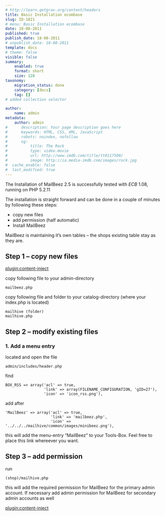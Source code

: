 ```yaml
---
# http://learn.getgrav.org/content/headers
title: Basic Installation ecombase
slug: ID-1821
# menu: Basic Installation ecombase
date: 18-08-2011
published: true
publish_date: 18-08-2011
# unpublish_date: 18-08-2011
template: docs
# theme: false
visible: false
summary:
    enabled: true
    format: short
    size: 128
taxonomy:
    migration_status: done
    category: [docs]
    tag: []
# added collection selector

author:
    name: admin
metadata:
    author: admin
#      description: Your page description goes here
#      keywords: HTML, CSS, XML, JavaScript
#      robots: noindex, nofollow
#      og:
#          title: The Rock
#          type: video.movie
#          url: http://www.imdb.com/title/tt0117500/
#          image: http://ia.media-imdb.com/images/rock.jpg
#  cache_enable: false
#  last_modified: true
---
```


The Installation of MailBeez 2.5 is successfully tested with *ECB* 1.08, running on PHP 5.2.11

The installation is straight forward and can be done in a couple of minutes by following these steps:

- copy new files
- add permission (half automatic)
- Install MailBeez

MailBeez is maintaining it’s own tables – the shops existing table stay as they are.

## Step 1 – copy new files

[plugin:content-inject](/content_blocks/download_installer)


copy following file to your admin-directory

```
mailbeez.php
```


copy following file and folder to your catalog-directory (where your index.php is located)

```
mailhive (folder)
mailhive.php
```


## Step 2 – modify existing files

### 1. Add a menu entry

located and open the file

```
admin/includes/header.php
```


find

```
BOX_RSS => array('acl' => true,
                 'link' => array(FILENAME_CONFIGURATION, 'gID=27'),
                 'icon' => 'icon_rss.png'),
```

add after

```
'MailBeez' => array('acl' => true,
                    'link' => 'mailbeez.php',
                    'icon' => '../../../mailhive/common/images/minibeez.png'),
```


this will add the menu-entry “MailBeez” to your Tools-Box. Feel free to place this link whereever you want.

## Step 3 – add permission

run

```
(shop)/mailhive.php
```


this will add the required permission for MailBeez for the primary admin account.
If necessary add admin permission for MailBeez for secondary admin accounts as well


[plugin:content-inject](/content_blocks/run_installer)